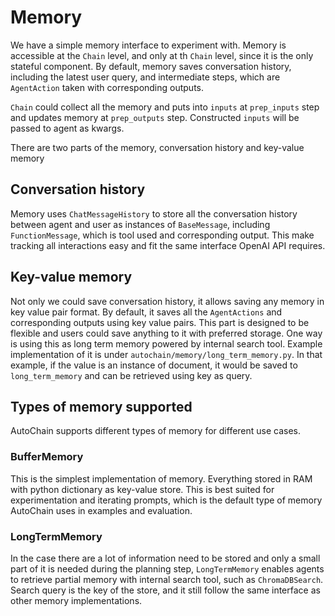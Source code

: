 # Memory

We have a simple memory interface to experiment with. Memory is accessible at the `Chain` level,
and only at th `Chain` level, since it is the only stateful component. By default, memory saves
conversation history, including the latest user query, and intermediate
steps, which are `AgentAction` taken with corresponding outputs.

`Chain` could collect all the memory and puts into `inputs` at `prep_inputs` step and updates
memory at `prep_outputs` step. Constructed `inputs` will be passed to agent as kwargs.

There are two parts of the memory, conversation history and key-value memory

## Conversation history

Memory uses `ChatMessageHistory` to store all the conversation history between agent and user
as instances of `BaseMessage`, including `FunctionMessage`, which is tool used and
corresponding output. This make tracking all interactions easy and fit the same
interface OpenAI API requires.

## Key-value memory

Not only we could save conversation history, it allows saving any memory in key value pair
format. By default, it saves all the `AgentActions` and corresponding outputs using key value
pairs. This part is designed to be flexible and users could save anything to it with preferred
storage. One way is using this as long term memory powered by internal search tool. Example
implementation of it is under `autochain/memory/long_term_memory.py`. In that example, if the
value is an instance of document, it would be saved to `long_term_memory` and can be retrieved
using key as query.

## Types of memory supported

AutoChain supports different types of memory for different use cases.

### BufferMemory

This is the simplest implementation of memory. Everything stored in RAM with python dictionary
as key-value store. This is best suited for experimentation and iterating prompts, which is the
default type of memory AutoChain uses in examples and evaluation.

### LongTermMemory

In the case there are a lot of information need to be stored and only a small part of it is
needed during the planning step, `LongTermMemory` enables agents to retrieve partial memory
with internal search tool, such as `ChromaDBSearch`. Search query is the key of the store, and
it still follow the same interface as other memory implementations.  
